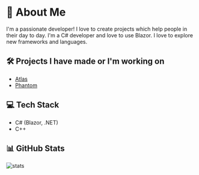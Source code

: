 # 💫 About Me

I'm a passionate developer! I love to create projects which help people in their day to day. I'm a C# developer and love to use Blazor. I love to explore new frameworks and languages.

## 🛠️ Projects I have made or I'm working on

* [Atlas](https://github.com/wavepulse/atlas)
* [Phantom](https://github.com/beauchama/phantom)

## 💻 Tech Stack

* C# (Blazor, .NET)
* C++

## 📊 GitHub Stats

![stats](https://github-readme-stats.vercel.app/api?username=beauchama&theme=dark&hide_border=false&include_all_commits=true&count_private=true)
